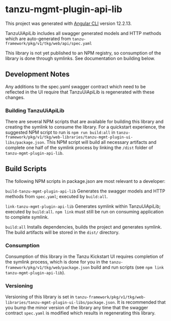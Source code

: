 # tanzu-mgmt-plugin-api-lib

This project was generated with [Angular CLI](https://github.com/angular/angular-cli) version 12.2.13.

TanzuUiApiLib includes all swagger generated models and HTTP methods which are auto-generated from `tanzu-framework/pkg/v1/tkg/web/api/spec.yaml`

This library is not yet published to an NPM registry, so consumption of the library is done through symlinks. See documentation on building below.

## Development Notes

Any additions to the spec.yaml swagger contract which need to be reflected in the UI require that TanzuUiApiLib is regenerated with these changes.

### Building TanzuUiApiLib

There are several NPM scripts that are available for building this library and creating the symlink to consume the library. For a quickstart
experience, the suggested NPM script to run is `npm run build:all` in `tanzu-framework/pkg/v1/tkg/web-libraries/tanzu-mgmt-plugin-ui-libs/package.json`.
This NPM script will build all necessary artifacts and complete one half of the symlink process by linking the `/dist` folder of `tanzu-mgmt-plugin-api-lib`.

## Build Scripts

The following NPM scripts in package.json are most relevant to a developer:

`build-tanzu-mgmt-plugin-api-lib` Generates the swagger models and HTTP methods from `spec.yaml`; executed by `build:all`.

`link-tanzu-mgmt-plugin-api-lib` Generates symlink within TanzuUiApiLib; executed by `build:all`. `npm link` must still be run on
consuming application to complete symlink.

`build:all` Installs dependencies, builds the project and generates symlink. The build artifacts will be stored in the `dist/` directory.

### Consumption

Consumption of this library in the Tanzu Kickstart UI requires completion of the symlink process, which is done for you in the
`tanzu-framework/pkg/v1/tkg/web/package.json` build and run scripts (see `npm link tanzu-mgmt-plugin-api-lib`).

### Versioning

Versioning of this library is set in `tanzu-framework/pkg/v1/tkg/web-libraries/tanzu-mgmt-plugin-ui-libs/package.json`.
It is recommended that you bump the minor version of the library any time that the swagger contract `spec.yaml` is modified which
results in regenerating this library.

